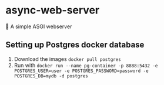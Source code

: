 # async-web-server
🚀 A simple ASGI webserver 

## Setting up Postgres docker database

1. Download the images `docker pull postgres`
2. Run with `docker run --name pg-container -p 8888:5432 -e POSTGRES_USER=user -e POSTGRES_PASSWORD=password -e POSTGRES_DB=mydb -d postgres`